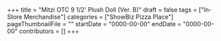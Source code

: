 +++
title = "Mitzi OTC 9 1/2' Plush Doll (Ver. B)"
draft = false
tags = ["In-Store Merchandise"]
categories = ["ShowBiz Pizza Place"]
pageThumbnailFile = ""
startDate = "0000-00-00"
endDate = "0000-00-00"
contributors = []
+++
